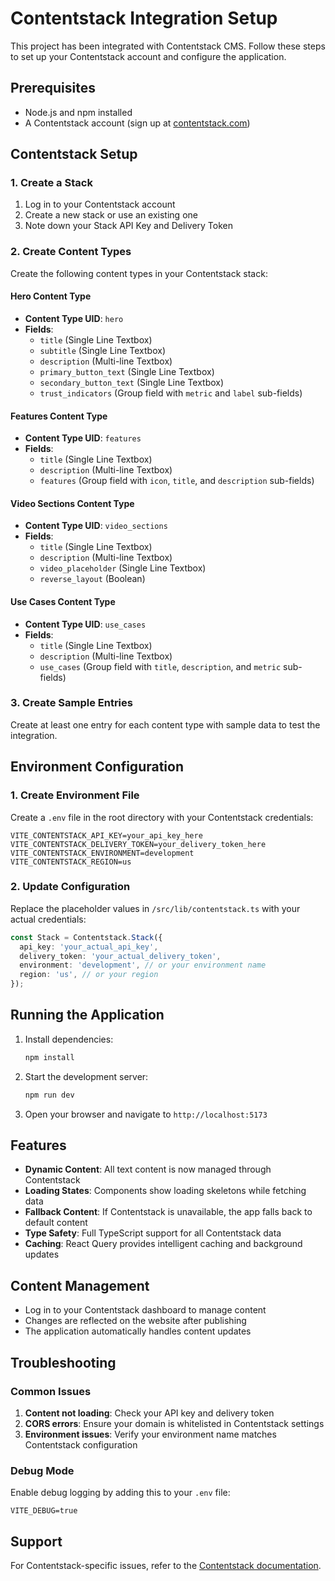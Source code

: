 # Contentstack Integration Setup

This project has been integrated with Contentstack CMS. Follow these steps to set up your Contentstack account and configure the application.

## Prerequisites

- Node.js and npm installed
- A Contentstack account (sign up at [contentstack.com](https://www.contentstack.com))

## Contentstack Setup

### 1. Create a Stack

1. Log in to your Contentstack account
2. Create a new stack or use an existing one
3. Note down your Stack API Key and Delivery Token

### 2. Create Content Types

Create the following content types in your Contentstack stack:

#### Hero Content Type
- **Content Type UID**: `hero`
- **Fields**:
  - `title` (Single Line Textbox)
  - `subtitle` (Single Line Textbox)
  - `description` (Multi-line Textbox)
  - `primary_button_text` (Single Line Textbox)
  - `secondary_button_text` (Single Line Textbox)
  - `trust_indicators` (Group field with `metric` and `label` sub-fields)

#### Features Content Type
- **Content Type UID**: `features`
- **Fields**:
  - `title` (Single Line Textbox)
  - `description` (Multi-line Textbox)
  - `features` (Group field with `icon`, `title`, and `description` sub-fields)

#### Video Sections Content Type
- **Content Type UID**: `video_sections`
- **Fields**:
  - `title` (Single Line Textbox)
  - `description` (Multi-line Textbox)
  - `video_placeholder` (Single Line Textbox)
  - `reverse_layout` (Boolean)

#### Use Cases Content Type
- **Content Type UID**: `use_cases`
- **Fields**:
  - `title` (Single Line Textbox)
  - `description` (Multi-line Textbox)
  - `use_cases` (Group field with `title`, `description`, and `metric` sub-fields)

### 3. Create Sample Entries

Create at least one entry for each content type with sample data to test the integration.

## Environment Configuration

### 1. Create Environment File

Create a `.env` file in the root directory with your Contentstack credentials:

```env
VITE_CONTENTSTACK_API_KEY=your_api_key_here
VITE_CONTENTSTACK_DELIVERY_TOKEN=your_delivery_token_here
VITE_CONTENTSTACK_ENVIRONMENT=development
VITE_CONTENTSTACK_REGION=us
```

### 2. Update Configuration

Replace the placeholder values in `/src/lib/contentstack.ts` with your actual credentials:

```typescript
const Stack = Contentstack.Stack({
  api_key: 'your_actual_api_key',
  delivery_token: 'your_actual_delivery_token',
  environment: 'development', // or your environment name
  region: 'us', // or your region
});
```

## Running the Application

1. Install dependencies:
   ```bash
   npm install
   ```

2. Start the development server:
   ```bash
   npm run dev
   ```

3. Open your browser and navigate to `http://localhost:5173`

## Features

- **Dynamic Content**: All text content is now managed through Contentstack
- **Loading States**: Components show loading skeletons while fetching data
- **Fallback Content**: If Contentstack is unavailable, the app falls back to default content
- **Type Safety**: Full TypeScript support for all Contentstack data
- **Caching**: React Query provides intelligent caching and background updates

## Content Management

- Log in to your Contentstack dashboard to manage content
- Changes are reflected on the website after publishing
- The application automatically handles content updates

## Troubleshooting

### Common Issues

1. **Content not loading**: Check your API key and delivery token
2. **CORS errors**: Ensure your domain is whitelisted in Contentstack settings
3. **Environment issues**: Verify your environment name matches Contentstack configuration

### Debug Mode

Enable debug logging by adding this to your `.env` file:
```env
VITE_DEBUG=true
```

## Support

For Contentstack-specific issues, refer to the [Contentstack documentation](https://www.contentstack.com/docs/).

